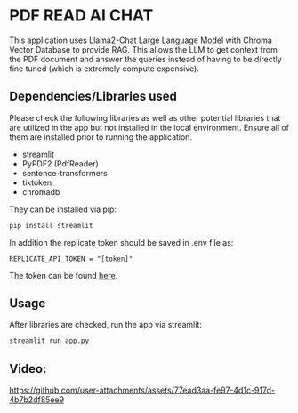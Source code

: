 # PDF READ AI CHAT

This application uses Llama2-Chat Large Language Model with Chroma Vector Database to provide RAG. This allows the LLM to get context from the PDF document and answer the queries instead of having to be directly fine tuned (which is extremely compute expensive).


## Dependencies/Libraries used

Please check the following libraries as well as other potential libraries that are utilized in the app but not installed in the local environment. Ensure all of them are installed prior to running the application.

- streamlit
- PyPDF2 (PdfReader)
- sentence-transformers
- tiktoken
- chromadb

They can be installed via pip:
```bash
pip install streamlit
```
In addition the replicate token should be saved in .env file as:
```
REPLICATE_API_TOKEN = "[token]"
```
The token can be found [here](https://replicate.com/docs/guides/push-a-model).

## Usage

After libraries are checked, run the app via streamlit:
```bash
streamlit run app.py
```
## Video:
https://github.com/user-attachments/assets/77ead3aa-fe97-4d1c-917d-4b7b2df85ee9
